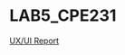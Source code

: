 # LAB5_CPE231

[UX/UI Report](https://drive.google.com/file/d/1pEkaZeFLSF7hiQxBqm7I4QrK6_qQCSS7/view?usp=share_link)
